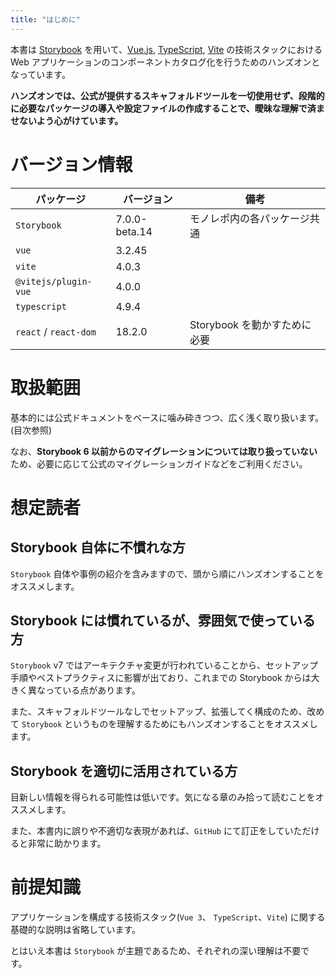 ```yaml
---
title: "はじめに"
---
```


本書は [Storybook](https://storybook.js.org/) を用いて、[Vue.js](https://jp.vuejs.org/index.html), [TypeScript](https://www.typescriptlang.org/), [Vite](https://ja.vitejs.dev/) の技術スタックにおける Web アプリケーションのコンポーネントカタログ化を行うためのハンズオンとなっています。

**ハンズオンでは、公式が提供するスキャフォルドツールを一切使用せず、段階的に必要なパッケージの導入や設定ファイルの作成することで、曖昧な理解で済ませないよう心がけています。**

# バージョン情報

|パッケージ|バージョン|備考|
|----|----|----|
|`Storybook`|7.0.0-beta.14|モノレポ内の各パッケージ共通|
|`vue`|3.2.45||
|`vite`|4.0.3||
|`@vitejs/plugin-vue`|4.0.0||
|`typescript`|4.9.4||
|`react` / `react-dom`|18.2.0|Storybook を動かすために必要|

# 取扱範囲

基本的には公式ドキュメントをベースに噛み砕きつつ、広く浅く取り扱います。(目次参照)

なお、**Storybook 6 以前からのマイグレーションについては取り扱っていない**ため、必要に応じて公式のマイグレーションガイドなどをご利用ください。

# 想定読者

## Storybook 自体に不慣れな方

`Storybook` 自体や事例の紹介を含みますので、頭から順にハンズオンすることをオススメします。

## Storybook には慣れているが、雰囲気で使っている方

`Storybook` v7 ではアーキテクチャ変更が行われていることから、セットアップ手順やベストプラクティスに影響が出ており、これまでの Storybook からは大きく異なっている点があります。

また、スキャフォルドツールなしでセットアップ、拡張してく構成のため、改めて `Storybook` というものを理解するためにもハンズオンすることをオススメします。

## Storybook を適切に活用されている方

目新しい情報を得られる可能性は低いです。気になる章のみ拾って読むことをオススメします。

また、本書内に誤りや不適切な表現があれば、`GitHub` にて訂正をしていただけると非常に助かります。

# 前提知識

アプリケーションを構成する技術スタック(`Vue 3`、 `TypeScript`、`Vite`) に関する基礎的な説明は省略しています。

とはいえ本書は `Storybook` が主題であるため、それぞれの深い理解は不要です。